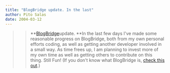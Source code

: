 ```yaml
---
title: "BlogBridge update. In the last"
author: Pito Salas
date: 2004-03-12
---
```



>>

>> **[BlogBridge](<http://www.blogbridge.com>)update. **In the last few days
I've made some reasonable progress on BlogBridge, both from my own personal
efforts coding, as well as getting another developer involved in a small way.
As time frees up, I am planning to invest more of my own time as well as
getting others to contribute on this thing. Still Fun! (If you don't know what
BlogBridge is, [check this out](<http://www.blogbridge.com>).)


